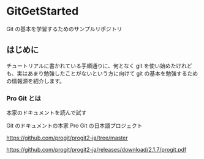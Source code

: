 # GitGetStarted
Git の基本を学習するためのサンプルリポジトリ

## はじめに
チュートリアルに書かれている手順通りに、何となく git を使い始めたけれども、実はあまり勉強したことがないという方に向けて git の基本を勉強するための情報源を紹介します。

### Pro Git とは
本家のドキュメントを読んで試す

Git のドキュメントの本家 Pro Git の日本語プロジェクト

https://github.com/progit/progit2-ja/tree/master

https://github.com/progit/progit2-ja/releases/download/2.1.7/progit.pdf
